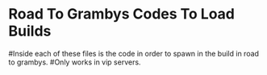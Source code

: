 <h1>Road To Grambys Codes To Load Builds</h1>
#Inside each of these files is the code in order to spawn in the build in road to grambys.
#Only works in vip servers.
